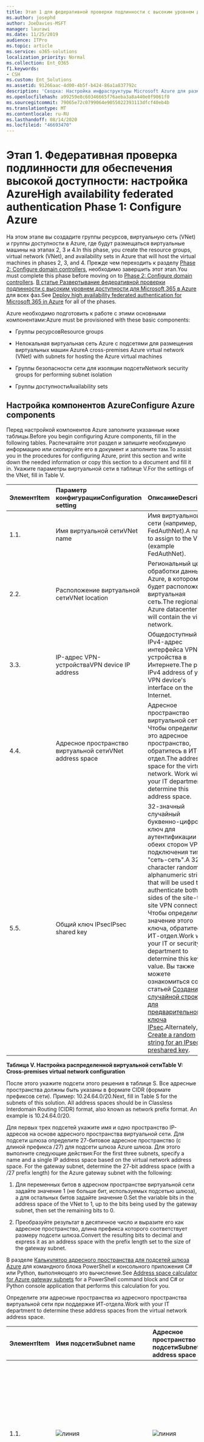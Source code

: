 ```yaml
---
title: Этап 1 для федеративной проверки подлинности с высоким уровнем доступности. Настройка Azure
ms.author: josephd
author: JoeDavies-MSFT
manager: laurawi
ms.date: 11/25/2019
audience: ITPro
ms.topic: article
ms.service: o365-solutions
localization_priority: Normal
ms.collection: Ent_O365
f1.keywords:
- CSH
ms.custom: Ent_Solutions
ms.assetid: 91266aac-4d00-4b5f-b424-86a1a837792c
description: 'Сводка: Настройка инфраструктуры Microsoft Azure для размещения федеративной проверки подлинности с высоким уровнем доступности для Microsoft 365.'
ms.openlocfilehash: a99259e8c60346665f76aeba3a8a440e0f9061f0
ms.sourcegitcommit: 79065e72c0799064e9055022393113dfcf40eb4b
ms.translationtype: MT
ms.contentlocale: ru-RU
ms.lasthandoff: 08/14/2020
ms.locfileid: "46693470"
---
```

# <a name="high-availability-federated-authentication-phase-1-configure-azure"></a><span data-ttu-id="08079-103">Этап 1. Федеративная проверка подлинности для обеспечения высокой доступности: настройка Azure</span><span class="sxs-lookup"><span data-stu-id="08079-103">High availability federated authentication Phase 1: Configure Azure</span></span>

<span data-ttu-id="08079-104">На этом этапе вы создадите группы ресурсов, виртуальную сеть (VNet) и группы доступности в Azure, где будут размещаться виртуальные машины на этапах 2, 3 и 4.</span><span class="sxs-lookup"><span data-stu-id="08079-104">In this phase, you create the resource groups, virtual network (VNet), and availability sets in Azure that will host the virtual machines in phases 2, 3, and 4.</span></span> <span data-ttu-id="08079-105">Прежде чем переходить к разделу [Phase 2: Configure domain controllers](high-availability-federated-authentication-phase-2-configure-domain-controllers.md), необходимо завершить этот этап.</span><span class="sxs-lookup"><span data-stu-id="08079-105">You must complete this phase before moving on to [Phase 2: Configure domain controllers](high-availability-federated-authentication-phase-2-configure-domain-controllers.md).</span></span> <span data-ttu-id="08079-106">[В статье Развертывание федеративной проверки подлинности с высоким уровнем доступности для Microsoft 365 в Azure](deploy-high-availability-federated-authentication-for-microsoft-365-in-azure.md) для всех фаз.</span><span class="sxs-lookup"><span data-stu-id="08079-106">See [Deploy high availability federated authentication for Microsoft 365 in Azure](deploy-high-availability-federated-authentication-for-microsoft-365-in-azure.md) for all of the phases.</span></span>
  
<span data-ttu-id="08079-107">Azure необходимо подготовить к работе с этими основными компонентами:</span><span class="sxs-lookup"><span data-stu-id="08079-107">Azure must be provisioned with these basic components:</span></span>
  
- <span data-ttu-id="08079-108">Группы ресурсов</span><span class="sxs-lookup"><span data-stu-id="08079-108">Resource groups</span></span>
    
- <span data-ttu-id="08079-109">Нелокальная виртуальная сеть Azure с подсетями для размещения виртуальных машин Azure</span><span class="sxs-lookup"><span data-stu-id="08079-109">A cross-premises Azure virtual network (VNet) with subnets for hosting the Azure virtual machines</span></span>
    
- <span data-ttu-id="08079-110">Группы безопасности сети для изоляции подсети</span><span class="sxs-lookup"><span data-stu-id="08079-110">Network security groups for performing subnet isolation</span></span>
    
- <span data-ttu-id="08079-111">Группы доступности</span><span class="sxs-lookup"><span data-stu-id="08079-111">Availability sets</span></span>
    
## <a name="configure-azure-components"></a><span data-ttu-id="08079-112">Настройка компонентов Azure</span><span class="sxs-lookup"><span data-stu-id="08079-112">Configure Azure components</span></span>

<span data-ttu-id="08079-113">Перед настройкой компонентов Azure заполните указанные ниже таблицы.</span><span class="sxs-lookup"><span data-stu-id="08079-113">Before you begin configuring Azure components, fill in the following tables.</span></span> <span data-ttu-id="08079-114">Распечатайте этот раздел и запишите необходимую информацию или скопируйте его в документ и заполните там.</span><span class="sxs-lookup"><span data-stu-id="08079-114">To assist you in the procedures for configuring Azure, print this section and write down the needed information or copy this section to a document and fill it in.</span></span> <span data-ttu-id="08079-115">Укажите параметры виртуальной сети в таблице V.</span><span class="sxs-lookup"><span data-stu-id="08079-115">For the settings of the VNet, fill in Table V.</span></span>
  
|<span data-ttu-id="08079-116">**Элемент**</span><span class="sxs-lookup"><span data-stu-id="08079-116">**Item**</span></span>|<span data-ttu-id="08079-117">**Параметр конфигурации**</span><span class="sxs-lookup"><span data-stu-id="08079-117">**Configuration setting**</span></span>|<span data-ttu-id="08079-118">**Описание**</span><span class="sxs-lookup"><span data-stu-id="08079-118">**Description**</span></span>|<span data-ttu-id="08079-119">**Значение**</span><span class="sxs-lookup"><span data-stu-id="08079-119">**Value**</span></span>|
|:-----|:-----|:-----|:-----|
|<span data-ttu-id="08079-120">1.</span><span class="sxs-lookup"><span data-stu-id="08079-120">1.</span></span>  <br/> |<span data-ttu-id="08079-121">Имя виртуальной сети</span><span class="sxs-lookup"><span data-stu-id="08079-121">VNet name</span></span>  <br/> |<span data-ttu-id="08079-122">Имя виртуальной сети (например, FedAuthNet).</span><span class="sxs-lookup"><span data-stu-id="08079-122">A name to assign to the VNet (example FedAuthNet).</span></span>  <br/> |![линия](../media/Common-Images/TableLine.png)  <br/> |
|<span data-ttu-id="08079-124">2.</span><span class="sxs-lookup"><span data-stu-id="08079-124">2.</span></span>  <br/> |<span data-ttu-id="08079-125">Расположение виртуальной сети</span><span class="sxs-lookup"><span data-stu-id="08079-125">VNet location</span></span>  <br/> |<span data-ttu-id="08079-126">Региональный центр обработки данных Azure, в котором будет расположена виртуальная сеть.</span><span class="sxs-lookup"><span data-stu-id="08079-126">The regional Azure datacenter that will contain the virtual network.</span></span>  <br/> |![линия](../media/Common-Images/TableLine.png)  <br/> |
|<span data-ttu-id="08079-128">3.</span><span class="sxs-lookup"><span data-stu-id="08079-128">3.</span></span>  <br/> |<span data-ttu-id="08079-129">IP-адрес VPN-устройства</span><span class="sxs-lookup"><span data-stu-id="08079-129">VPN device IP address</span></span>  <br/> |<span data-ttu-id="08079-130">Общедоступный IPv4-адрес интерфейса VPN-устройства в Интернете.</span><span class="sxs-lookup"><span data-stu-id="08079-130">The public IPv4 address of your VPN device's interface on the Internet.</span></span>  <br/> |![линия](../media/Common-Images/TableLine.png)  <br/> |
|<span data-ttu-id="08079-132">4.</span><span class="sxs-lookup"><span data-stu-id="08079-132">4.</span></span>  <br/> |<span data-ttu-id="08079-133">Адресное пространство виртуальной сети</span><span class="sxs-lookup"><span data-stu-id="08079-133">VNet address space</span></span>  <br/> |<span data-ttu-id="08079-p103">Адресное пространство виртуальной сети. Чтобы определить это адресное пространство, обратитесь в ИТ-отдел.</span><span class="sxs-lookup"><span data-stu-id="08079-p103">The address space for the virtual network. Work with your IT department to determine this address space.</span></span>  <br/> |![линия](../media/Common-Images/TableLine.png)  <br/> |
|<span data-ttu-id="08079-137">5.</span><span class="sxs-lookup"><span data-stu-id="08079-137">5.</span></span>  <br/> |<span data-ttu-id="08079-138">Общий ключ IPsec</span><span class="sxs-lookup"><span data-stu-id="08079-138">IPsec shared key</span></span>  <br/> |<span data-ttu-id="08079-139">32-значный случайный буквенно-цифровой ключ для аутентификации обеих сторон VPN-подключения типа "сеть-сеть".</span><span class="sxs-lookup"><span data-stu-id="08079-139">A 32-character random, alphanumeric string that will be used to authenticate both sides of the site-to-site VPN connection.</span></span> <span data-ttu-id="08079-140">Чтобы определить значение этого ключа, обратитесь в ИТ-отдел.</span><span class="sxs-lookup"><span data-stu-id="08079-140">Work with your IT or security department to determine this key value.</span></span> <span data-ttu-id="08079-141">Вы также можете ознакомиться со статьей [Создание случайной строки для предварительного ключа IPsec](https://social.technet.microsoft.com/wiki/contents/articles/32330.create-a-random-string-for-an-ipsec-preshared-key.aspx).</span><span class="sxs-lookup"><span data-stu-id="08079-141">Alternately, see [Create a random string for an IPsec preshared key](https://social.technet.microsoft.com/wiki/contents/articles/32330.create-a-random-string-for-an-ipsec-preshared-key.aspx).</span></span>  <br/> |![линия](../media/Common-Images/TableLine.png)  <br/> |
   
 <span data-ttu-id="08079-143">**Таблица V. Настройка распределенной виртуальной сети**</span><span class="sxs-lookup"><span data-stu-id="08079-143">**Table V: Cross-premises virtual network configuration**</span></span>
  
<span data-ttu-id="08079-p105">После этого укажите подсети этого решения в таблице S. Все адресные пространства должны быть указаны в формате CIDR (формате префиксов сети). Пример: 10.24.64.0/20.</span><span class="sxs-lookup"><span data-stu-id="08079-p105">Next, fill in Table S for the subnets of this solution. All address spaces should be in Classless Interdomain Routing (CIDR) format, also known as network prefix format. An example is 10.24.64.0/20.</span></span>
  
<span data-ttu-id="08079-p106">Для первых трех подсетей укажите имя и одно пространство IP-адресов на основе адресного пространства виртуальной сети. Для подсети шлюза определите 27-битовое адресное пространство (с длиной префикса /27) для подсети шлюза Azure шлюза. Для этого выполните следующие действия:</span><span class="sxs-lookup"><span data-stu-id="08079-p106">For the first three subnets, specify a name and a single IP address space based on the virtual network address space. For the gateway subnet, determine the 27-bit address space (with a /27 prefix length) for the Azure gateway subnet with the following:</span></span>
  
1. <span data-ttu-id="08079-149">Для переменных битов в адресном пространстве виртуальной сети задайте значение 1 (не больше бит, используемых подсетью шлюза), а для остальных битов задайте значение 0.</span><span class="sxs-lookup"><span data-stu-id="08079-149">Set the variable bits in the address space of the VNet to 1, up to the bits being used by the gateway subnet, then set the remaining bits to 0.</span></span>
    
2. <span data-ttu-id="08079-150">Преобразуйте результат в десятичное число и выразите его как адресное пространство, длина префикса которого соответствует размеру подсети шлюза.</span><span class="sxs-lookup"><span data-stu-id="08079-150">Convert the resulting bits to decimal and express it as an address space with the prefix length set to the size of the gateway subnet.</span></span>
    
<span data-ttu-id="08079-151">В разделе [Калькулятор адресного пространства для подсетей шлюза Azure](https://gallery.technet.microsoft.com/scriptcenter/Address-prefix-calculator-a94b6eed) для командного блока PowerShell и консольного приложения C# или Python, выполняющего это вычисление.</span><span class="sxs-lookup"><span data-stu-id="08079-151">See [Address space calculator for Azure gateway subnets](https://gallery.technet.microsoft.com/scriptcenter/Address-prefix-calculator-a94b6eed) for a PowerShell command block and C# or Python console application that performs this calculation for you.</span></span>
  
<span data-ttu-id="08079-152">Определите эти адресные пространства из адресного пространства виртуальной сети при поддержке ИТ-отдела.</span><span class="sxs-lookup"><span data-stu-id="08079-152">Work with your IT department to determine these address spaces from the virtual network address space.</span></span>
  
|<span data-ttu-id="08079-153">**Элемент**</span><span class="sxs-lookup"><span data-stu-id="08079-153">**Item**</span></span>|<span data-ttu-id="08079-154">**Имя подсети**</span><span class="sxs-lookup"><span data-stu-id="08079-154">**Subnet name**</span></span>|<span data-ttu-id="08079-155">**Адресное пространство подсети**</span><span class="sxs-lookup"><span data-stu-id="08079-155">**Subnet address space**</span></span>|<span data-ttu-id="08079-156">**Назначение**</span><span class="sxs-lookup"><span data-stu-id="08079-156">**Purpose**</span></span>|
|:-----|:-----|:-----|:-----|
|<span data-ttu-id="08079-157">1.</span><span class="sxs-lookup"><span data-stu-id="08079-157">1.</span></span>  <br/> |![линия](../media/Common-Images/TableLine.png)  <br/> |![линия](../media/Common-Images/TableLine.png)  <br/> |<span data-ttu-id="08079-160">Подсеть, используемая контроллером домена доменных служб Active Directory (AD DS) и виртуальными машинами сервера синхронизации каталогов (ВМ).</span><span class="sxs-lookup"><span data-stu-id="08079-160">The subnet used by the Active Directory Domain Services (AD DS) domain controller and directory synchronization server virtual machines (VMs).</span></span>  <br/> |
|<span data-ttu-id="08079-161">2.</span><span class="sxs-lookup"><span data-stu-id="08079-161">2.</span></span>  <br/> |![линия](../media/Common-Images/TableLine.png)  <br/> |![линия](../media/Common-Images/TableLine.png)  <br/> |<span data-ttu-id="08079-164">Подсеть, используемая виртуальными машинами AD FS.</span><span class="sxs-lookup"><span data-stu-id="08079-164">The subnet used by the AD FS VMs.</span></span>  <br/> |
|<span data-ttu-id="08079-165">3.</span><span class="sxs-lookup"><span data-stu-id="08079-165">3.</span></span>  <br/> |![линия](../media/Common-Images/TableLine.png)  <br/> |![линия](../media/Common-Images/TableLine.png)  <br/> |<span data-ttu-id="08079-168">Подсеть, используемая виртуальными машинами прокси-серверов веб-приложений.</span><span class="sxs-lookup"><span data-stu-id="08079-168">The subnet used by the web application proxy VMs.</span></span>  <br/> |
|<span data-ttu-id="08079-169">4.</span><span class="sxs-lookup"><span data-stu-id="08079-169">4.</span></span>  <br/> |<span data-ttu-id="08079-170">GatewaySubnet</span><span class="sxs-lookup"><span data-stu-id="08079-170">GatewaySubnet</span></span>  <br/> |![линия](../media/Common-Images/TableLine.png)  <br/> |<span data-ttu-id="08079-172">Подсеть, используемая виртуальными машинами шлюза Azure.</span><span class="sxs-lookup"><span data-stu-id="08079-172">The subnet used by the Azure gateway VMs.</span></span>  <br/> |
   
 <span data-ttu-id="08079-173">**Таблица S. Подсети виртуальной сети**</span><span class="sxs-lookup"><span data-stu-id="08079-173">**Table S: Subnets in the virtual network**</span></span>
  
<span data-ttu-id="08079-174">После этого укажите статические IP-адреса, назначенные виртуальным машинам и экземплярам балансировщика нагрузки, в таблице I.</span><span class="sxs-lookup"><span data-stu-id="08079-174">Next, fill in Table I for the static IP addresses assigned to virtual machines and load balancer instances.</span></span>
  
|<span data-ttu-id="08079-175">**Элемент**</span><span class="sxs-lookup"><span data-stu-id="08079-175">**Item**</span></span>|<span data-ttu-id="08079-176">**Назначение**</span><span class="sxs-lookup"><span data-stu-id="08079-176">**Purpose**</span></span>|<span data-ttu-id="08079-177">**IP-адрес в подсети**</span><span class="sxs-lookup"><span data-stu-id="08079-177">**IP address on the subnet**</span></span>|<span data-ttu-id="08079-178">**Значение**</span><span class="sxs-lookup"><span data-stu-id="08079-178">**Value**</span></span>|
|:-----|:-----|:-----|:-----|
|<span data-ttu-id="08079-179">1.</span><span class="sxs-lookup"><span data-stu-id="08079-179">1.</span></span>  <br/> |<span data-ttu-id="08079-180">Статический IP-адрес первого контроллера домена</span><span class="sxs-lookup"><span data-stu-id="08079-180">Static IP address of the first domain controller</span></span>  <br/> |<span data-ttu-id="08079-181">Четвертый возможный IP-адрес для адресного пространства подсети, определенной в элементе 1 таблицы S.</span><span class="sxs-lookup"><span data-stu-id="08079-181">The fourth possible IP address for the address space of the subnet defined in Item 1 of Table S.</span></span>  <br/> |![линия](../media/Common-Images/TableLine.png)  <br/> |
|<span data-ttu-id="08079-183">2.</span><span class="sxs-lookup"><span data-stu-id="08079-183">2.</span></span>  <br/> |<span data-ttu-id="08079-184">Статический IP-адрес второго контроллера домена</span><span class="sxs-lookup"><span data-stu-id="08079-184">Static IP address of the second domain controller</span></span>  <br/> |<span data-ttu-id="08079-185">Пятый возможный IP-адрес адресного пространства подсети, определенной в элементе 1 таблицы S.</span><span class="sxs-lookup"><span data-stu-id="08079-185">The fifth possible IP address for the address space of the subnet defined in Item 1 of Table S.</span></span>  <br/> |![линия](../media/Common-Images/TableLine.png)  <br/> |
|<span data-ttu-id="08079-187">3.</span><span class="sxs-lookup"><span data-stu-id="08079-187">3.</span></span>  <br/> |<span data-ttu-id="08079-188">Статический IP-адрес сервера синхронизации службы каталогов</span><span class="sxs-lookup"><span data-stu-id="08079-188">Static IP address of the directory synchronization server</span></span>  <br/> |<span data-ttu-id="08079-189">Шестой возможный IP-адрес адресного пространства подсети, определенной в элементе 1 таблицы S.</span><span class="sxs-lookup"><span data-stu-id="08079-189">The sixth possible IP address for the address space of the subnet defined in Item 1 of Table S.</span></span>  <br/> |![линия](../media/Common-Images/TableLine.png)  <br/> |
|<span data-ttu-id="08079-191">4.</span><span class="sxs-lookup"><span data-stu-id="08079-191">4.</span></span>  <br/> |<span data-ttu-id="08079-192">Статический IP-адрес внутреннего балансировщика нагрузки для серверов AD FS</span><span class="sxs-lookup"><span data-stu-id="08079-192">Static IP address of the internal load balancer for the AD FS servers</span></span>  <br/> |<span data-ttu-id="08079-193">Четвертый возможный IP-адрес для адресного пространства подсети, определенный в элементе 2 таблицы S.</span><span class="sxs-lookup"><span data-stu-id="08079-193">The fourth possible IP address for the address space of the subnet defined in Item 2 of Table S.</span></span>  <br/> |![линия](../media/Common-Images/TableLine.png)  <br/> |
|<span data-ttu-id="08079-195">5.</span><span class="sxs-lookup"><span data-stu-id="08079-195">5.</span></span>  <br/> |<span data-ttu-id="08079-196">Статический IP-адрес первого сервера AD FS</span><span class="sxs-lookup"><span data-stu-id="08079-196">Static IP address of the first AD FS server</span></span>  <br/> |<span data-ttu-id="08079-197">Пятый возможный IP-адрес адресного пространства подсети, определенной в элементе 2 таблицы S.</span><span class="sxs-lookup"><span data-stu-id="08079-197">The fifth possible IP address for the address space of the subnet defined in Item 2 of Table S.</span></span>  <br/> |![линия](../media/Common-Images/TableLine.png)  <br/> |
|<span data-ttu-id="08079-199">6.</span><span class="sxs-lookup"><span data-stu-id="08079-199">6.</span></span>  <br/> |<span data-ttu-id="08079-200">Статический IP-адрес второго сервера AD FS</span><span class="sxs-lookup"><span data-stu-id="08079-200">Static IP address of the second AD FS server</span></span>  <br/> |<span data-ttu-id="08079-201">Шестой возможный IP-адрес адресного пространства подсети, определенной в элементе 2 таблицы S.</span><span class="sxs-lookup"><span data-stu-id="08079-201">The sixth possible IP address for the address space of the subnet defined in Item 2 of Table S.</span></span>  <br/> |![линия](../media/Common-Images/TableLine.png)  <br/> |
|<span data-ttu-id="08079-203">7.</span><span class="sxs-lookup"><span data-stu-id="08079-203">7.</span></span>  <br/> |<span data-ttu-id="08079-204">Статический IP-адрес первого прокси-сервера веб-приложений</span><span class="sxs-lookup"><span data-stu-id="08079-204">Static IP address of the first web application proxy server</span></span>  <br/> |<span data-ttu-id="08079-205">Четвертый возможный IP-адрес для адресного пространства подсети, определенный в элементе 3 таблицы S.</span><span class="sxs-lookup"><span data-stu-id="08079-205">The fourth possible IP address for the address space of the subnet defined in Item 3 of Table S.</span></span>  <br/> |![линия](../media/Common-Images/TableLine.png)  <br/> |
|<span data-ttu-id="08079-207">8.</span><span class="sxs-lookup"><span data-stu-id="08079-207">8.</span></span>  <br/> |<span data-ttu-id="08079-208">Статический IP-адрес второго прокси-сервера веб-приложений</span><span class="sxs-lookup"><span data-stu-id="08079-208">Static IP address of the second web application proxy server</span></span>  <br/> |<span data-ttu-id="08079-209">Пятый возможный IP-адрес адресного пространства подсети, определенной в элементе 3 таблицы S.</span><span class="sxs-lookup"><span data-stu-id="08079-209">The fifth possible IP address for the address space of the subnet defined in Item 3 of Table S.</span></span>  <br/> |![линия](../media/Common-Images/TableLine.png)  <br/> |
   
 <span data-ttu-id="08079-211">**Таблица I. Статические IP-адреса в виртуальной сети**</span><span class="sxs-lookup"><span data-stu-id="08079-211">**Table I: Static IP addresses in the virtual network**</span></span>
  
<span data-ttu-id="08079-212">В таблице D укажите два DNS-сервера в локальной сети, которые необходимо использовать при начальной настройке контроллеров домена в виртуальной сети. Чтобы определить этот список, обратитесь в ИТ-отдел.</span><span class="sxs-lookup"><span data-stu-id="08079-212">For two Domain Name System (DNS) servers in your on-premises network that you want to use when initially setting up the domain controllers in your virtual network, fill in Table D. Work with your IT department to determine this list.</span></span>
  
|<span data-ttu-id="08079-213">**Элемент**</span><span class="sxs-lookup"><span data-stu-id="08079-213">**Item**</span></span>|<span data-ttu-id="08079-214">**Понятное имя DNS-сервера**</span><span class="sxs-lookup"><span data-stu-id="08079-214">**DNS server friendly name**</span></span>|<span data-ttu-id="08079-215">**IP-адрес DNS-сервера**</span><span class="sxs-lookup"><span data-stu-id="08079-215">**DNS server IP address**</span></span>|
|:-----|:-----|:-----|
|<span data-ttu-id="08079-216">1.</span><span class="sxs-lookup"><span data-stu-id="08079-216">1.</span></span>  <br/> |![линия](../media/Common-Images/TableLine.png)  <br/> |![линия](../media/Common-Images/TableLine.png)  <br/> |
|<span data-ttu-id="08079-219">2.</span><span class="sxs-lookup"><span data-stu-id="08079-219">2.</span></span>  <br/> |![линия](../media/Common-Images/TableLine.png)  <br/> |![линия](../media/Common-Images/TableLine.png)  <br/> |
   
 <span data-ttu-id="08079-222">**Таблица D. Локальные DNS-сервера**</span><span class="sxs-lookup"><span data-stu-id="08079-222">**Table D: On-premises DNS servers**</span></span>
  
<span data-ttu-id="08079-223">Для маршрутизации пакетов из локальной сети в сеть Организации через VPN-подключение типа "сеть-сеть" необходимо настроить виртуальную сеть с помощью локальной сети, содержащей список адресных пространств (в нотации CIDR) для всех достижимых расположений в локальной сети Организации.</span><span class="sxs-lookup"><span data-stu-id="08079-223">To route packets from the cross-premises network to your organization network across the site-to-site VPN connection, you must configure the virtual network with a local network that has a list of the address spaces (in CIDR notation) for all of the reachable locations on your organization's on-premises network.</span></span> <span data-ttu-id="08079-224">Список адресных пространств, которые определяют локальную сеть, должен быть уникален и не должен пересекаться с адресным пространством, используемым для других виртуальных или локальных сетей.</span><span class="sxs-lookup"><span data-stu-id="08079-224">The list of address spaces that define your local network must be unique and must not overlap with the address space used for other virtual networks or other local networks.</span></span>
  
<span data-ttu-id="08079-p108">Укажите список адресных пространств локальной сети в таблице L. Обратите внимание, что представлено три пустых поля, но обычно требуется больше. Определите этот список адресных пространств при поддержке ИТ-отдела.</span><span class="sxs-lookup"><span data-stu-id="08079-p108">For the set of local network address spaces, fill in Table L. Note that three blank entries are listed but you will typically need more. Work with your IT department to determine this list of address spaces.</span></span>
  
|<span data-ttu-id="08079-227">**Элемент**</span><span class="sxs-lookup"><span data-stu-id="08079-227">**Item**</span></span>|<span data-ttu-id="08079-228">**Адресное пространство локальной сети**</span><span class="sxs-lookup"><span data-stu-id="08079-228">**Local network address space**</span></span>|
|:-----|:-----|
|<span data-ttu-id="08079-229">1.</span><span class="sxs-lookup"><span data-stu-id="08079-229">1.</span></span>  <br/> |![линия](../media/Common-Images/TableLine.png)  <br/> |
|<span data-ttu-id="08079-231">2.</span><span class="sxs-lookup"><span data-stu-id="08079-231">2.</span></span>  <br/> |![линия](../media/Common-Images/TableLine.png)  <br/> |
|<span data-ttu-id="08079-233">3.</span><span class="sxs-lookup"><span data-stu-id="08079-233">3.</span></span>  <br/> |![линия](../media/Common-Images/TableLine.png)  <br/> |
   
 <span data-ttu-id="08079-235">**Таблица L. Префиксы адресов для локальной сети**</span><span class="sxs-lookup"><span data-stu-id="08079-235">**Table L: Address prefixes for the local network**</span></span>
  
<span data-ttu-id="08079-236">Теперь приступим к созданию инфраструктуры Azure для размещения федеративной проверки подлинности для Microsoft 365.</span><span class="sxs-lookup"><span data-stu-id="08079-236">Now let's begin building the Azure infrastructure to host your federated authentication for Microsoft 365.</span></span>
  
> [!NOTE]
> <span data-ttu-id="08079-237">Для указанных ниже последовательностей команд используется последняя версия Azure PowerShell.</span><span class="sxs-lookup"><span data-stu-id="08079-237">The following command sets use the latest version of Azure PowerShell.</span></span> <span data-ttu-id="08079-238">Ознакомьтесь [с статьей начало работы с Azure PowerShell](https://docs.microsoft.com/powershell/azure/get-started-azureps).</span><span class="sxs-lookup"><span data-stu-id="08079-238">See [Get started with Azure PowerShell](https://docs.microsoft.com/powershell/azure/get-started-azureps).</span></span> 
  
<span data-ttu-id="08079-239">Запустите командную строку Azure PowerShell и войдите в свою учетную запись.</span><span class="sxs-lookup"><span data-stu-id="08079-239">First, start an Azure PowerShell prompt and login to your account.</span></span>
  
```powershell
Connect-AzAccount
```

> [!TIP]
> <span data-ttu-id="08079-240">Для создания блоков команд PowerShell, готовых к запуску, на основе настраиваемых параметров, используйте эту [книгу настройки Microsoft Excel](https://github.com/MicrosoftDocs/OfficeDocs-Enterprise/raw/live/Enterprise/downloads/O365FedAuthInAzure_Config.xlsx).</span><span class="sxs-lookup"><span data-stu-id="08079-240">To generate ready-to-run PowerShell command blocks based on your custom settings, use this [Microsoft Excel configuration workbook](https://github.com/MicrosoftDocs/OfficeDocs-Enterprise/raw/live/Enterprise/downloads/O365FedAuthInAzure_Config.xlsx).</span></span> 

<span data-ttu-id="08079-241">Получите имя подписки с помощью следующей команды.</span><span class="sxs-lookup"><span data-stu-id="08079-241">Get your subscription name using the following command.</span></span>
  
```powershell
Get-AzSubscription | Sort Name | Select Name
```

<span data-ttu-id="08079-242">Для более ранних версий Azure PowerShell используйте эту команду.</span><span class="sxs-lookup"><span data-stu-id="08079-242">For older versions of Azure PowerShell, use this command instead.</span></span>
  
```powershell
Get-AzSubscription | Sort Name | Select SubscriptionName
```

<span data-ttu-id="08079-243">Укажите свою подписку Azure.</span><span class="sxs-lookup"><span data-stu-id="08079-243">Set your Azure subscription.</span></span> <span data-ttu-id="08079-244">Замените все в кавычках, в том числе \< and > символами, правильным именем.</span><span class="sxs-lookup"><span data-stu-id="08079-244">Replace everything within the quotes, including the \< and > characters, with the correct name.</span></span>
  
```powershell
$subscrName="<subscription name>"
Select-AzSubscription -SubscriptionName $subscrName
```

<span data-ttu-id="08079-p111">После этого создайте новые группы ресурсов. Чтобы задать уникальные имена, отобразите уже существующие группы ресурсов с помощью указанной команды.</span><span class="sxs-lookup"><span data-stu-id="08079-p111">Next, create the new resource groups. To determine a unique set of resource group names, use this command to list your existing resource groups.</span></span>
  
```powershell
Get-AzResourceGroup | Sort ResourceGroupName | Select ResourceGroupName
```

<span data-ttu-id="08079-247">Укажите уникальные имена групп ресурсов в следующей таблице.</span><span class="sxs-lookup"><span data-stu-id="08079-247">Fill in the following table for the set of unique resource group names.</span></span>
  
|<span data-ttu-id="08079-248">**Элемент**</span><span class="sxs-lookup"><span data-stu-id="08079-248">**Item**</span></span>|<span data-ttu-id="08079-249">**Имя группы ресурсов**</span><span class="sxs-lookup"><span data-stu-id="08079-249">**Resource group name**</span></span>|<span data-ttu-id="08079-250">**Назначение**</span><span class="sxs-lookup"><span data-stu-id="08079-250">**Purpose**</span></span>|
|:-----|:-----|:-----|
|<span data-ttu-id="08079-251">1.</span><span class="sxs-lookup"><span data-stu-id="08079-251">1.</span></span>  <br/> |![линия](../media/Common-Images/TableLine.png)  <br/> |<span data-ttu-id="08079-253">Контроллеры доменов</span><span class="sxs-lookup"><span data-stu-id="08079-253">Domain controllers</span></span>  <br/> |
|<span data-ttu-id="08079-254">2.</span><span class="sxs-lookup"><span data-stu-id="08079-254">2.</span></span>  <br/> |![линия](../media/Common-Images/TableLine.png)  <br/> |<span data-ttu-id="08079-256">Серверы AD FS</span><span class="sxs-lookup"><span data-stu-id="08079-256">AD FS servers</span></span>  <br/> |
|<span data-ttu-id="08079-257">3.</span><span class="sxs-lookup"><span data-stu-id="08079-257">3.</span></span>  <br/> |![линия](../media/Common-Images/TableLine.png)  <br/> |<span data-ttu-id="08079-259">Прокси-серверы веб-приложений</span><span class="sxs-lookup"><span data-stu-id="08079-259">Web application proxy servers</span></span>  <br/> |
|<span data-ttu-id="08079-260">4.</span><span class="sxs-lookup"><span data-stu-id="08079-260">4.</span></span>  <br/> |![линия](../media/Common-Images/TableLine.png)  <br/> |<span data-ttu-id="08079-262">Элементы инфраструктуры</span><span class="sxs-lookup"><span data-stu-id="08079-262">Infrastructure elements</span></span>  <br/> |
   
 <span data-ttu-id="08079-263">**Таблица R. Группы ресурсов**</span><span class="sxs-lookup"><span data-stu-id="08079-263">**Table R: Resource groups**</span></span>
  
<span data-ttu-id="08079-264">Создайте новые группы ресурсов с помощью этих команд.</span><span class="sxs-lookup"><span data-stu-id="08079-264">Create your new resource groups with these commands.</span></span>
  
```powershell
$locName="<an Azure location, such as West US>"
$rgName="<Table R - Item 1 - Name column>"
New-AzResourceGroup -Name $rgName -Location $locName
$rgName="<Table R - Item 2 - Name column>"
New-AzResourceGroup -Name $rgName -Location $locName
$rgName="<Table R - Item 3 - Name column>"
New-AzResourceGroup -Name $rgName -Location $locName
$rgName="<Table R - Item 4 - Name column>"
New-AzResourceGroup -Name $rgName -Location $locName
```

<span data-ttu-id="08079-265">Затем создайте виртуальную сеть Azure и подсети.</span><span class="sxs-lookup"><span data-stu-id="08079-265">Next, you create the Azure virtual network and its subnets.</span></span>
  
```powershell
$rgName="<Table R - Item 4 - Resource group name column>"
$locName="<your Azure location>"
$vnetName="<Table V - Item 1 - Value column>"
$vnetAddrPrefix="<Table V - Item 4 - Value column>"
$dnsServers=@( "<Table D - Item 1 - DNS server IP address column>", "<Table D - Item 2 - DNS server IP address column>" )
# Get the shortened version of the location
$locShortName=(Get-AzResourceGroup -Name $rgName).Location

# Create the subnets
$subnet1Name="<Table S - Item 1 - Subnet name column>"
$subnet1Prefix="<Table S - Item 1 - Subnet address space column>"
$subnet1=New-AzVirtualNetworkSubnetConfig -Name $subnet1Name -AddressPrefix $subnet1Prefix
$subnet2Name="<Table S - Item 2 - Subnet name column>"
$subnet2Prefix="<Table S - Item 2 - Subnet address space column>"
$subnet2=New-AzVirtualNetworkSubnetConfig -Name $subnet2Name -AddressPrefix $subnet2Prefix
$subnet3Name="<Table S - Item 3 - Subnet name column>"
$subnet3Prefix="<Table S - Item 3 - Subnet address space column>"
$subnet3=New-AzVirtualNetworkSubnetConfig -Name $subnet3Name -AddressPrefix $subnet3Prefix
$gwSubnet4Prefix="<Table S - Item 4 - Subnet address space column>"
$gwSubnet=New-AzVirtualNetworkSubnetConfig -Name "GatewaySubnet" -AddressPrefix $gwSubnet4Prefix

# Create the virtual network
New-AzVirtualNetwork -Name $vnetName -ResourceGroupName $rgName -Location $locName -AddressPrefix $vnetAddrPrefix -Subnet $gwSubnet,$subnet1,$subnet2,$subnet3 -DNSServer $dnsServers

```

<span data-ttu-id="08079-266">Затем создайте группы безопасности сети для каждой подсети с виртуальными машинами.</span><span class="sxs-lookup"><span data-stu-id="08079-266">Next, you create network security groups for each subnet that has virtual machines.</span></span> <span data-ttu-id="08079-267">Для выполнения изоляции подсети можно добавить правила для определенных типов трафика, разрешенного или запрещенного для группы безопасности сети в подсети.</span><span class="sxs-lookup"><span data-stu-id="08079-267">To perform subnet isolation, you can add rules for the specific types of traffic allowed or denied to the network security group of a subnet.</span></span>
  
```powershell
# Create network security groups
$vnet=Get-AzVirtualNetwork -ResourceGroupName $rgName -Name $vnetName

New-AzNetworkSecurityGroup -Name $subnet1Name -ResourceGroupName $rgName -Location $locShortName
$nsg=Get-AzNetworkSecurityGroup -Name $subnet1Name -ResourceGroupName $rgName
Set-AzVirtualNetworkSubnetConfig -VirtualNetwork $vnet -Name $subnet1Name -AddressPrefix $subnet1Prefix -NetworkSecurityGroup $nsg

New-AzNetworkSecurityGroup -Name $subnet2Name -ResourceGroupName $rgName -Location $locShortName
$nsg=Get-AzNetworkSecurityGroup -Name $subnet2Name -ResourceGroupName $rgName
Set-AzVirtualNetworkSubnetConfig -VirtualNetwork $vnet -Name $subnet2Name -AddressPrefix $subnet2Prefix -NetworkSecurityGroup $nsg

New-AzNetworkSecurityGroup -Name $subnet3Name -ResourceGroupName $rgName -Location $locShortName
$nsg=Get-AzNetworkSecurityGroup -Name $subnet3Name -ResourceGroupName $rgName
Set-AzVirtualNetworkSubnetConfig -VirtualNetwork $vnet -Name $subnet3Name -AddressPrefix $subnet3Prefix -NetworkSecurityGroup $nsg
$vnet | Set-AzVirtualNetwork
```

<span data-ttu-id="08079-268">Затем используйте следующие команды, чтобы создать шлюзы для VPN-подключения типа "сеть-сеть".</span><span class="sxs-lookup"><span data-stu-id="08079-268">Next, use these commands to create the gateways for the site-to-site VPN connection.</span></span>
  
```powershell
$rgName="<Table R - Item 4 - Resource group name column>"
$locName="<Azure location>"
$vnetName="<Table V - Item 1 - Value column>"
$vnet=Get-AzVirtualNetwork -Name $vnetName -ResourceGroupName $rgName
$subnet=Get-AzVirtualNetworkSubnetConfig -VirtualNetwork $vnet -Name "GatewaySubnet"

# Attach a virtual network gateway to a public IP address and the gateway subnet
$publicGatewayVipName="PublicIPAddress"
$vnetGatewayIpConfigName="PublicIPConfig"
New-AzPublicIpAddress -Name $vnetGatewayIpConfigName -ResourceGroupName $rgName -Location $locName -AllocationMethod Dynamic
$publicGatewayVip=Get-AzPublicIpAddress -Name $vnetGatewayIpConfigName -ResourceGroupName $rgName
$vnetGatewayIpConfig=New-AzVirtualNetworkGatewayIpConfig -Name $vnetGatewayIpConfigName -PublicIpAddressId $publicGatewayVip.Id -Subnet $subnet

# Create the Azure gateway
$vnetGatewayName="AzureGateway"
$vnetGateway=New-AzVirtualNetworkGateway -Name $vnetGatewayName -ResourceGroupName $rgName -Location $locName -GatewayType Vpn -VpnType RouteBased -IpConfigurations $vnetGatewayIpConfig

# Create the gateway for the local network
$localGatewayName="LocalNetGateway"
$localGatewayIP="<Table V - Item 3 - Value column>"
$localNetworkPrefix=@( <comma-separated, double-quote enclosed list of the local network address prefixes from Table L, example: "10.1.0.0/24", "10.2.0.0/24"> )
$localGateway=New-AzLocalNetworkGateway -Name $localGatewayName -ResourceGroupName $rgName -Location $locName -GatewayIpAddress $localGatewayIP -AddressPrefix $localNetworkPrefix

# Define the Azure virtual network VPN connection
$vnetConnectionName="S2SConnection"
$vnetConnectionKey="<Table V - Item 5 - Value column>"
$vnetConnection=New-AzVirtualNetworkGatewayConnection -Name $vnetConnectionName -ResourceGroupName $rgName -Location $locName -ConnectionType IPsec -SharedKey $vnetConnectionKey -VirtualNetworkGateway1 $vnetGateway -LocalNetworkGateway2 $localGateway

```

> [!NOTE]
> <span data-ttu-id="08079-269">Федеративная проверка подлинности для отдельных пользователей не зависит от локальных ресурсов.</span><span class="sxs-lookup"><span data-stu-id="08079-269">Federated authentication of individual users does not rely on any on-premises resources.</span></span> <span data-ttu-id="08079-270">Однако если VPN-подключение типа "сеть-сеть" становится недоступным, контроллеры домена в виртуальной сети не будут получать обновления учетных записей пользователей и групп, которые были сделаны в локальных доменных службах Active Directory.</span><span class="sxs-lookup"><span data-stu-id="08079-270">However, if this site-to-site VPN connection becomes unavailable, the domain controllers in the VNet will not receive updates to user accounts and groups made in the on-premises Active Directory Domain Services.</span></span> <span data-ttu-id="08079-271">Чтобы это не происходило, можно настроить высокий уровень доступности для VPN-подключения типа "сеть-сеть".</span><span class="sxs-lookup"><span data-stu-id="08079-271">To ensure this does not happen, you can configure high availability for your site-to-site VPN connection.</span></span> <span data-ttu-id="08079-272">Дополнительные сведения см в разделе [высокодоступное подключение между локальными и виртуальными виртуальными машинами](https://docs.microsoft.com/azure/vpn-gateway/vpn-gateway-highlyavailable)</span><span class="sxs-lookup"><span data-stu-id="08079-272">For more information, see [Highly Available Cross-Premises and VNet-to-VNet Connectivity](https://docs.microsoft.com/azure/vpn-gateway/vpn-gateway-highlyavailable)</span></span>
  
<span data-ttu-id="08079-273">После этого запишите общедоступный IPv4-адрес VPN-шлюза Azure для виртуальной сети из результата этой команды:</span><span class="sxs-lookup"><span data-stu-id="08079-273">Next, record the public IPv4 address of the Azure VPN gateway for your virtual network from the display of this command:</span></span>
  
```powershell
Get-AzPublicIpAddress -Name $publicGatewayVipName -ResourceGroupName $rgName
```

<span data-ttu-id="08079-274">Затем настройте локальное VPN-устройство для подключения к VPN-шлюзу Azure.</span><span class="sxs-lookup"><span data-stu-id="08079-274">Next, configure your on-premises VPN device to connect to the Azure VPN gateway.</span></span> <span data-ttu-id="08079-275">Дополнительную информацию можно узнать в статье [Настройка VPN-устройства](https://docs.microsoft.com/azure/vpn-gateway/vpn-gateway-about-vpn-devices).</span><span class="sxs-lookup"><span data-stu-id="08079-275">For more information, see [Configure your VPN device](https://docs.microsoft.com/azure/vpn-gateway/vpn-gateway-about-vpn-devices).</span></span>
  
<span data-ttu-id="08079-276">Чтобы настроить локальное VPN-устройство, вам потребуется следующее:</span><span class="sxs-lookup"><span data-stu-id="08079-276">To configure your on-premises VPN device, you will need the following:</span></span>
  
- <span data-ttu-id="08079-277">Общедоступный IPv4-адрес VPN-шлюза Azure.</span><span class="sxs-lookup"><span data-stu-id="08079-277">The public IPv4 address of the Azure VPN gateway.</span></span>
    
- <span data-ttu-id="08079-278">Предварительный ключ IPsec для VPN-подключения типа "сеть-сеть" (таблица V, элемент 5, столбец "значение").</span><span class="sxs-lookup"><span data-stu-id="08079-278">The IPsec pre-shared key for the site-to-site VPN connection (Table V - Item 5 - Value column).</span></span>
    
<span data-ttu-id="08079-p115">Убедитесь, что адресное пространство виртуальной сети доступно из локальной сети. Для этого добавьте маршрут, соответствующий адресному пространству виртуальной сети на вашем VPN-устройстве и сообщите этот маршрут остальной инфраструктуре маршрутизации в сети организации. Чтобы определить, как это сделать, обратитесь в ИТ-отдел.</span><span class="sxs-lookup"><span data-stu-id="08079-p115">Next, ensure that the address space of the virtual network is reachable from your on-premises network. This is usually done by adding a route corresponding to the virtual network address space to your VPN device and then advertising that route to the rest of the routing infrastructure of your organization network. Work with your IT department to determine how to do this.</span></span>
  
<span data-ttu-id="08079-p116">После этого определите имена четырех групп доступности. Заполните таблицу A.</span><span class="sxs-lookup"><span data-stu-id="08079-p116">Next, define the names of three availability sets. Fill out Table A.</span></span> 
  
|<span data-ttu-id="08079-284">**Элемент**</span><span class="sxs-lookup"><span data-stu-id="08079-284">**Item**</span></span>|<span data-ttu-id="08079-285">**Назначение**</span><span class="sxs-lookup"><span data-stu-id="08079-285">**Purpose**</span></span>|<span data-ttu-id="08079-286">**Имя группы доступности**</span><span class="sxs-lookup"><span data-stu-id="08079-286">**Availability set name**</span></span>|
|:-----|:-----|:-----|
|<span data-ttu-id="08079-287">1.</span><span class="sxs-lookup"><span data-stu-id="08079-287">1.</span></span>  <br/> |<span data-ttu-id="08079-288">Контроллеры доменов</span><span class="sxs-lookup"><span data-stu-id="08079-288">Domain controllers</span></span>  <br/> |![линия](../media/Common-Images/TableLine.png)  <br/> |
|<span data-ttu-id="08079-290">2.</span><span class="sxs-lookup"><span data-stu-id="08079-290">2.</span></span>  <br/> |<span data-ttu-id="08079-291">Серверы AD FS</span><span class="sxs-lookup"><span data-stu-id="08079-291">AD FS servers</span></span>  <br/> |![линия](../media/Common-Images/TableLine.png)  <br/> |
|<span data-ttu-id="08079-293">3.</span><span class="sxs-lookup"><span data-stu-id="08079-293">3.</span></span>  <br/> |<span data-ttu-id="08079-294">Прокси-серверы веб-приложений</span><span class="sxs-lookup"><span data-stu-id="08079-294">Web application proxy servers</span></span>  <br/> |![линия](../media/Common-Images/TableLine.png)  <br/> |
   
 <span data-ttu-id="08079-296">**Таблица A. Группы доступности**</span><span class="sxs-lookup"><span data-stu-id="08079-296">**Table A: Availability sets**</span></span>
  
<span data-ttu-id="08079-297">Вам потребуются эти имена при создании виртуальных машин на этапах 2, 3 и 4.</span><span class="sxs-lookup"><span data-stu-id="08079-297">You will need these names when you create the virtual machines in phases 2, 3, and 4.</span></span>
  
<span data-ttu-id="08079-298">Создайте новые группы доступности с помощью этих команд Azure PowerShell.</span><span class="sxs-lookup"><span data-stu-id="08079-298">Create the new availability sets with these Azure PowerShell commands.</span></span>
  
```powershell
$locName="<the Azure location for your new resource group>"
$rgName="<Table R - Item 1 - Resource group name column>"
$avName="<Table A - Item 1 - Availability set name column>"
New-AzAvailabilitySet -ResourceGroupName $rgName -Name $avName -Location $locName -Sku Aligned  -PlatformUpdateDomainCount 5 -PlatformFaultDomainCount 2
$rgName="<Table R - Item 2 - Resource group name column>"
$avName="<Table A - Item 2 - Availability set name column>"
New-AzAvailabilitySet -ResourceGroupName $rgName -Name $avName -Location $locName -Sku Aligned  -PlatformUpdateDomainCount 5 -PlatformFaultDomainCount 2
$rgName="<Table R - Item 3 - Resource group name column>"
$avName="<Table A - Item 3 - Availability set name column>"
New-AzAvailabilitySet -ResourceGroupName $rgName -Name $avName -Location $locName -Sku Aligned  -PlatformUpdateDomainCount 5 -PlatformFaultDomainCount 2
```

<span data-ttu-id="08079-299">Ниже показана конфигурация, полученная в результате успешного выполнения этого этапа.</span><span class="sxs-lookup"><span data-stu-id="08079-299">This is the configuration resulting from the successful completion of this phase.</span></span>
  
<span data-ttu-id="08079-300">**Этап 1: инфраструктура Azure для федеративной проверки подлинности с высоким уровнем доступности для Microsoft 365**</span><span class="sxs-lookup"><span data-stu-id="08079-300">**Phase 1: The Azure infrastructure for high availability federated authentication for Microsoft 365**</span></span>

![Этап 1 для федеративной проверки подлинности Microsoft 365 с высоким уровнем доступности в Azure с инфраструктурой Azure](../media/4e7ba678-07df-40ce-b372-021bf7fc91fa.png)
  
## <a name="next-step"></a><span data-ttu-id="08079-302">Следующий шаг</span><span class="sxs-lookup"><span data-stu-id="08079-302">Next step</span></span>

<span data-ttu-id="08079-303">Используйте [этап 2: Configure Domain Controllers](high-availability-federated-authentication-phase-2-configure-domain-controllers.md) , чтобы продолжить настройку этой рабочей нагрузки.</span><span class="sxs-lookup"><span data-stu-id="08079-303">Use [Phase 2: Configure domain controllers](high-availability-federated-authentication-phase-2-configure-domain-controllers.md) to continue with the configuration of this workload.</span></span>
  
## <a name="see-also"></a><span data-ttu-id="08079-304">См. также</span><span class="sxs-lookup"><span data-stu-id="08079-304">See Also</span></span>

[<span data-ttu-id="08079-305">Развертывание федеративной проверки подлинности для обеспечения высокой доступности Microsoft 365 в Azure</span><span class="sxs-lookup"><span data-stu-id="08079-305">Deploy high availability federated authentication for Microsoft 365 in Azure</span></span>](deploy-high-availability-federated-authentication-for-microsoft-365-in-azure.md)
  
[<span data-ttu-id="08079-306">Федеративная идентификация для среды разработки и тестирования Microsoft 365</span><span class="sxs-lookup"><span data-stu-id="08079-306">Federated identity for your Microsoft 365 dev/test environment</span></span>](federated-identity-for-your-microsoft-365-dev-test-environment.md)
  
[<span data-ttu-id="08079-307">Центр архитектуры и решений Microsoft 365</span><span class="sxs-lookup"><span data-stu-id="08079-307">Microsoft 365 solution and architecture center</span></span>](../solutions/solution-architecture-center.md)

[<span data-ttu-id="08079-308">Общие сведения об удостоверении Microsoft 365 и Azure Active Directory</span><span class="sxs-lookup"><span data-stu-id="08079-308">Understanding Microsoft 365 identity and Azure Active Directory</span></span>](about-microsoft-365-identity.md)


